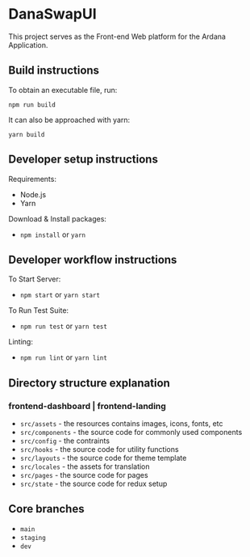 # DanaSwapUI
This project serves as the Front-end Web platform for the Ardana Application.

## Build instructions
To obtain an executable file, run:

```npm run build```

It can also be approached with yarn:

```yarn build```

## Developer setup instructions

Requirements:
- Node.js
- Yarn

Download & Install packages:
- ```npm install``` or ```yarn```


## Developer workflow instructions

To Start Server:
- ```npm start``` or ```yarn start```

To Run Test Suite:
- ```npm run test``` or ```yarn test```

Linting:
- ```npm run lint``` or ```yarn lint```

## Directory structure explanation

### frontend-dashboard | frontend-landing
- ```src/assets``` - the resources contains images, icons, fonts, etc
- ```src/components``` - the source code for commonly used components
- ```src/config``` - the contraints
- ```src/hooks``` - the source code for utility functions
- ```src/layouts``` - the source code for theme template
- ```src/locales``` - the assets for translation
- ```src/pages``` - the source code for pages
- ```src/state``` - the source code for redux setup

## Core branches
- ```main```
- ```staging```
- ```dev```

